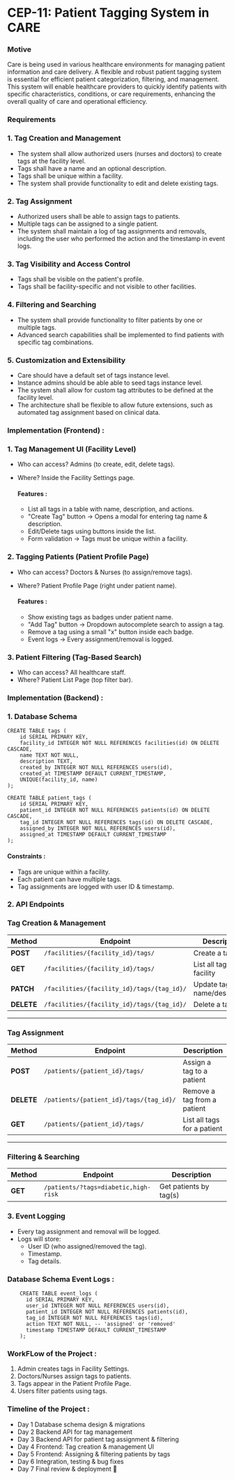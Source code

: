 # CEP-11: Patient Tagging System in CARE

### Motive

Care is being used in various healthcare environments for managing patient information and care delivery. A flexible and robust patient tagging system is essential for efficient patient categorization, filtering, and management. This system will enable healthcare providers to quickly identify patients with specific characteristics, conditions, or care requirements, enhancing the overall quality of care and operational efficiency.

### Requirements

### 1. Tag Creation and Management

- The system shall allow authorized users (nurses and doctors) to create tags at the facility level.
- Tags shall have a name and an optional description.
- Tags shall be unique within a facility.
- The system shall provide functionality to edit and delete existing tags.

### 2. Tag Assignment

- Authorized users shall be able to assign tags to patients.
- Multiple tags can be assigned to a single patient.
- The system shall maintain a log of tag assignments and removals, including the user who performed the action and the timestamp in event logs.

### 3. Tag Visibility and Access Control

- Tags shall be visible on the patient's profile.
- Tags shall be facility-specific and not visible to other facilities.

### 4. Filtering and Searching

- The system shall provide functionality to filter patients by one or multiple tags.
- Advanced search capabilities shall be implemented to find patients with specific tag combinations.

### 5. Customization and Extensibility

- Care should have a default set of tags instance level.
- Instance admins should be able able to seed tags instance level.
- The system shall allow for custom tag attributes to be defined at the facility level.
- The architecture shall be flexible to allow future extensions, such as automated tag assignment based on clinical data.

### Implementation (Frontend) : 

### 1. Tag Management UI (Facility Level)
  - Who can access? Admins (to create, edit, delete tags).
  - Where? Inside the Facility Settings page.
    
    #### Features :
    -  List all tags in a table with name, description, and actions.
    - "Create Tag" button → Opens a modal for entering tag name & description.
    - Edit/Delete tags using buttons inside the list.
    - Form validation → Tags must be unique within a facility.

### 2. Tagging Patients (Patient Profile Page)
  - Who can access? Doctors & Nurses (to assign/remove tags).
  - Where? Patient Profile Page (right under patient name).

    #### Features :
    - Show existing tags as badges under patient name.
    - "Add Tag" button → Dropdown autocomplete search to assign a tag.
    - Remove a tag using a small "x" button inside each badge.
    - Event logs → Every assignment/removal is logged.

### 3. Patient Filtering (Tag-Based Search)
  - Who can access? All healthcare staff.
  - Where? Patient List Page (top filter bar).
       
### Implementation (Backend) : 

### 1. Database Schema 
```
CREATE TABLE tags (
    id SERIAL PRIMARY KEY,
    facility_id INTEGER NOT NULL REFERENCES facilities(id) ON DELETE CASCADE,
    name TEXT NOT NULL,
    description TEXT,
    created_by INTEGER NOT NULL REFERENCES users(id),
    created_at TIMESTAMP DEFAULT CURRENT_TIMESTAMP,
    UNIQUE(facility_id, name)
);

CREATE TABLE patient_tags (
    id SERIAL PRIMARY KEY,
    patient_id INTEGER NOT NULL REFERENCES patients(id) ON DELETE CASCADE,
    tag_id INTEGER NOT NULL REFERENCES tags(id) ON DELETE CASCADE,
    assigned_by INTEGER NOT NULL REFERENCES users(id),
    assigned_at TIMESTAMP DEFAULT CURRENT_TIMESTAMP
);
```
  #### Constraints : 
  - Tags are unique within a facility.
  - Each patient can have multiple tags.
  - Tag assignments are logged with user ID & timestamp.

### 2. API Endpoints

### Tag Creation & Management

| Method  | Endpoint                                      | Description                      |
|---------|----------------------------------------------|----------------------------------|
| **POST**   | `/facilities/{facility_id}/tags/`          | Create a tag                     |
| **GET**    | `/facilities/{facility_id}/tags/`          | List all tags in a facility      |
| **PATCH**  | `/facilities/{facility_id}/tags/{tag_id}/` | Update tag name/description      |
| **DELETE** | `/facilities/{facility_id}/tags/{tag_id}/` | Delete a tag                     |

---

### Tag Assignment

| Method  | Endpoint                                   | Description                     |
|---------|-------------------------------------------|---------------------------------|
| **POST**   | `/patients/{patient_id}/tags/`          | Assign a tag to a patient       |
| **DELETE** | `/patients/{patient_id}/tags/{tag_id}/` | Remove a tag from a patient     |
| **GET**    | `/patients/{patient_id}/tags/`          | List all tags for a patient     |

---

### Filtering & Searching

| Method  | Endpoint                                   | Description                     |
|---------|-------------------------------------------|---------------------------------|
| **GET**    | `/patients/?tags=diabetic,high-risk`    | Get patients by tag(s)          |

### 3. Event Logging
- Every tag assignment and removal will be logged.
- Logs will store:
  - User ID (who assigned/removed the tag).
  - Timestamp.
  - Tag details.

### Database Schema Event Logs : 
    
```
    CREATE TABLE event_logs (
      id SERIAL PRIMARY KEY,
      user_id INTEGER NOT NULL REFERENCES users(id),
      patient_id INTEGER NOT NULL REFERENCES patients(id),
      tag_id INTEGER NOT NULL REFERENCES tags(id),
      action TEXT NOT NULL, -- 'assigned' or 'removed'
      timestamp TIMESTAMP DEFAULT CURRENT_TIMESTAMP
    );
```

### WorkFLow of the Project : 
1. Admin creates tags in Facility Settings.
2. Doctors/Nurses assign tags to patients.
3. Tags appear in the Patient Profile Page.
5. Users filter patients using tags.

### Timeline of the Project : 
- Day 1	Database schema design & migrations
- Day 2	Backend API for tag management
- Day 3	Backend API for patient tag assignment & filtering
- Day 4	Frontend: Tag creation & management UI
- Day 5	Frontend: Assigning & filtering patients by tags
- Day 6	Integration, testing & bug fixes
- Day 7	Final review & deployment 🚀
